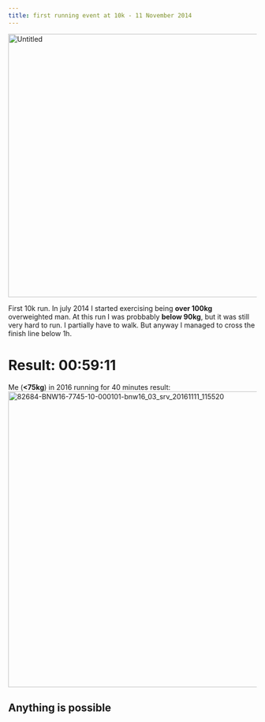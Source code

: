 ```yaml
---
title: first running event at 10k - 11 November 2014
---
```



<a data-flickr-embed="true"  href="https://www.flickr.com/photos/49424339@N02/22717411251/in/album-72157660636941126/" title="Untitled"><img src="https://farm6.staticflickr.com/5727/22717411251_d0f8aeb174_c.jpg" width="800" height="534" alt="Untitled"></a><script async src="//embedr.flickr.com/assets/client-code.js" charset="utf-8"></script>


First 10k run. In july 2014 I started exercising being **over 100kg** overweighted man. At this run I was probbably **below 90kg**, but it was still very hard to run. I partially have to walk. But anyway I managed to cross the finish line below 1h.

Result: 00:59:11
================


Me (**<75kg**) in 2016 running for 40 minutes result:
<a data-flickr-embed="true"  href="https://www.flickr.com/photos/49424339@N02/31062432916/in/album-72157672762896574/" title="82684-BNW16-7745-10-000101-bnw16_03_srv_20161111_115520"><img src="https://farm6.staticflickr.com/5565/31062432916_9f176b7162_c.jpg" width="800" height="600" alt="82684-BNW16-7745-10-000101-bnw16_03_srv_20161111_115520"></a><script async src="//embedr.flickr.com/assets/client-code.js" charset="utf-8"></script>

Anything is possible
--------------------
